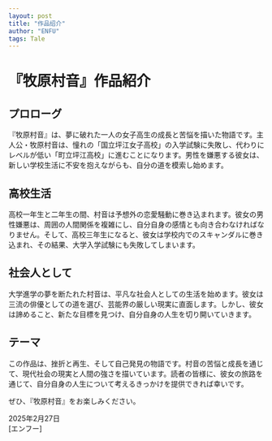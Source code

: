 ```yaml
---
layout: post
title: "作品绍介"
author: "ENFU"
tags: Tale
---
```


# 『牧原村音』作品紹介

## プロローグ
『牧原村音』は、夢に破れた一人の女子高生の成長と苦悩を描いた物語です。主人公・牧原村音は、憧れの「国立坪江女子高校」の入学試験に失敗し、代わりにレベルが低い「町立坪江高校」に進むことになります。男性を嫌悪する彼女は、新しい学校生活に不安を抱えながらも、自分の道を模索し始めます。

## 高校生活
高校一年生と二年生の間、村音は予想外の恋愛騒動に巻き込まれます。彼女の男性嫌悪は、周囲の人間関係を複雑にし、自分自身の感情とも向き合わなければなりません。そして、高校三年生になると、彼女は学校内でのスキャンダルに巻き込まれ、その結果、大学入学試験にも失敗してしまいます。

## 社会人として
大学進学の夢を断たれた村音は、平凡な社会人としての生活を始めます。彼女は三流の俳優としての道を選び、芸能界の厳しい現実に直面します。しかし、彼女は諦めること、新たな目標を見つけ、自分自身の人生を切り開いていきます。

## テーマ
この作品は、挫折と再生、そして自己発見の物語です。村音の苦悩と成長を通じて、現代社会の現実と人間の強さを描いています。読者の皆様に、彼女の旅路を通じて、自分自身の人生について考えるきっかけを提供できれば幸いです。

ぜひ、『牧原村音』をお楽しみください。

2025年2月27日  
[エンフー] 
